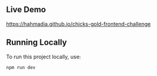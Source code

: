 ## Live Demo

https://hahmadia.github.io/chicks-gold-frontend-challenge

## Running Locally

To run this project locally, use:

```bash
npm run dev
```
